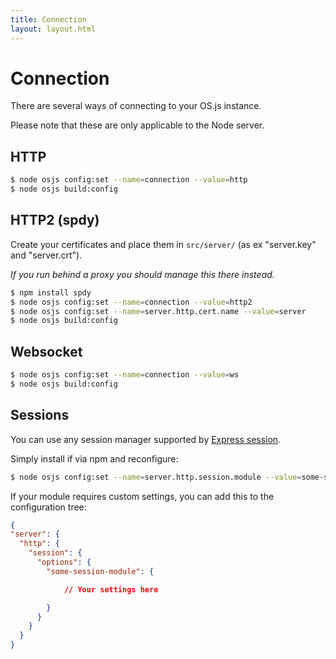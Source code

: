 ```yaml
---
title: Connection
layout: layout.html
---
```


# Connection

There are several ways of connecting to your OS.js instance.

Please note that these are only applicable to the Node server.

## HTTP

```bash
$ node osjs config:set --name=connection --value=http
$ node osjs build:config
```

## HTTP2 (spdy)

Create your certificates and place them in `src/server/` (as ex "server.key" and "server.crt").

*If you run behind a proxy you should manage this there instead.*

```bash
$ npm install spdy
$ node osjs config:set --name=connection --value=http2
$ node osjs config:set --name=server.http.cert.name --value=server
$ node osjs build:config
```

## Websocket

```bash
$ node osjs config:set --name=connection --value=ws
$ node osjs build:config
```

## Sessions

You can use any session manager supported by [Express session](https://github.com/expressjs/session).

Simply install if via npm and reconfigure:

```bash
$ node osjs config:set --name=server.http.session.module --value=some-session-module
```

If your module requires custom settings, you can add this to the configuration tree:

```json
{
"server": {
  "http": {
    "session": {
      "options": {
        "some-session-module": {

            // Your settings here

        }
      }
    }
  }
}

```
